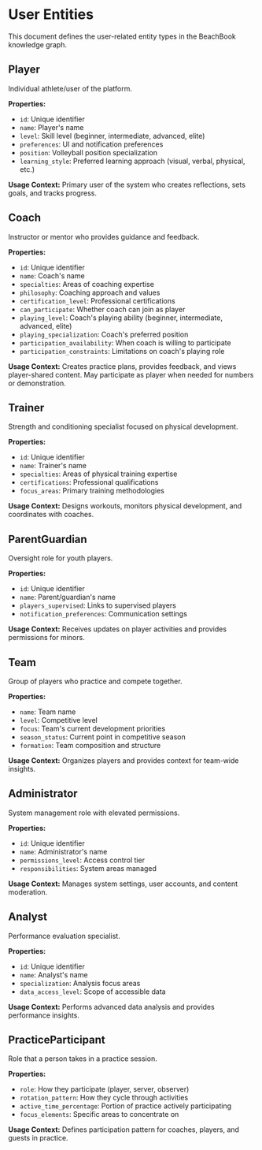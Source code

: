 # User Entities

This document defines the user-related entity types in the BeachBook knowledge graph.

## Player

Individual athlete/user of the platform.

**Properties:**
- `id`: Unique identifier
- `name`: Player's name
- `level`: Skill level (beginner, intermediate, advanced, elite)
- `preferences`: UI and notification preferences
- `position`: Volleyball position specialization
- `learning_style`: Preferred learning approach (visual, verbal, physical, etc.)

**Usage Context:**
Primary user of the system who creates reflections, sets goals, and tracks progress.

## Coach

Instructor or mentor who provides guidance and feedback.

**Properties:**
- `id`: Unique identifier
- `name`: Coach's name
- `specialties`: Areas of coaching expertise
- `philosophy`: Coaching approach and values
- `certification_level`: Professional certifications
- `can_participate`: Whether coach can join as player
- `playing_level`: Coach's playing ability (beginner, intermediate, advanced, elite)
- `playing_specialization`: Coach's preferred position
- `participation_availability`: When coach is willing to participate
- `participation_constraints`: Limitations on coach's playing role

**Usage Context:**
Creates practice plans, provides feedback, and views player-shared content. May participate as player when needed for numbers or demonstration.

## Trainer

Strength and conditioning specialist focused on physical development.

**Properties:**
- `id`: Unique identifier
- `name`: Trainer's name
- `specialties`: Areas of physical training expertise
- `certifications`: Professional qualifications
- `focus_areas`: Primary training methodologies

**Usage Context:**
Designs workouts, monitors physical development, and coordinates with coaches.

## ParentGuardian

Oversight role for youth players.

**Properties:**
- `id`: Unique identifier
- `name`: Parent/guardian's name
- `players_supervised`: Links to supervised players
- `notification_preferences`: Communication settings

**Usage Context:**
Receives updates on player activities and provides permissions for minors.

## Team

Group of players who practice and compete together.

**Properties:**
- `name`: Team name
- `level`: Competitive level
- `focus`: Team's current development priorities
- `season_status`: Current point in competitive season
- `formation`: Team composition and structure

**Usage Context:**
Organizes players and provides context for team-wide insights.

## Administrator

System management role with elevated permissions.

**Properties:**
- `id`: Unique identifier
- `name`: Administrator's name
- `permissions_level`: Access control tier
- `responsibilities`: System areas managed

**Usage Context:**
Manages system settings, user accounts, and content moderation.

## Analyst

Performance evaluation specialist.

**Properties:**
- `id`: Unique identifier
- `name`: Analyst's name
- `specialization`: Analysis focus areas
- `data_access_level`: Scope of accessible data

**Usage Context:**
Performs advanced data analysis and provides performance insights.

## PracticeParticipant

Role that a person takes in a practice session.

**Properties:**
- `role`: How they participate (player, server, observer)
- `rotation_pattern`: How they cycle through activities
- `active_time_percentage`: Portion of practice actively participating
- `focus_elements`: Specific areas to concentrate on

**Usage Context:**
Defines participation pattern for coaches, players, and guests in practice.